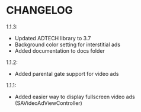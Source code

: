 CHANGELOG
=========

1.1.3:
 - Updated ADTECH library to 3.7
 - Background color setting for interstitial ads
 - Added documentation to docs folder

1.1.2:
 - Added parental gate support for video ads

1.1.1:
 - Added easier way to display fullscreen video ads (SAVideoAdViewController)